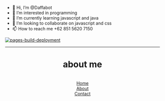 - 👋 Hi, I’m @Daffabot
- 👀 I’m interested in programming
- 🌱 I’m currently learning javascript and java
- 💞️ I’m looking to collaborate on javascript and css
- 📫 How to reach me +62 851 5620 7150

[![pages-build-deployment](https://github.com/Daffabot/Daffabot.github.io/actions/workflows/pages/pages-build-deployment/badge.svg)](https://github.com/Daffabot/Daffabot.github.io/actions/workflows/pages/pages-build-deployment)
<body>
<hr style="clear: both;">
<div style="text-align: center;">
<h1>about me</h1>
<br>
<nav class="biru">
    <div class="nav-item">
    <a class="nav-link" href="https://daffabot.github.io/index.html">Home</a>
    </div>
    <div class="nav-item">
    <a class="nav-link active" href="README.md">About</a>
    </div>
    <div class="nav-item">
    <a class="nav-link" href="kontak.html">Contact</a>
    </div>
    </nav>
    <br>

<div class="sample" id="sampleArea" style="width: 100%; display: none;">
 
<h2>When it doesn't function, there may be some errors in the forms.</h2>
<div class="side-block"><div class="heading">side-bar</div><div class="menu-item"><image src="https://scp-wiki.wdfiles.com/local--files/nav%3Aside/series.png"><a href="https://wa.me/+6285156207150?text=Halo+Bang" target="_blank">Whatsapp Contact</a><span style="font-size: 80%;color: #666;">(+62 851 5620 7150)</span></div><div class="menu-item"><image src="https://scp-wiki.wdfiles.com/local--files/nav%3Aside/series.png"><a href="#" target="_blank">Short Story</a><span style="font-size: 80%;color: #666;">(Narrative Text)</span></div><div class="menu-item"><image src="https://scp-wiki.wdfiles.com/local--files/nav%3Aside/series.png"><a href="https://daffabot.github.io/notedaffabot.github.io" target="_blank">Blog Note</a><span style="font-size: 80%;color: #666;">(My Note)</span></div><div class="menu-item"><image src="https://scp-wiki.wdfiles.com/local--files/nav%3Aside/series.png"><a href="https://gun-glory.blogspot.com/">Guns Glory</a><span style="font-size: 80%;color: #666;">(Gun File)</span></div><div class="menu-item"><image src="https://scp-wiki.wdfiles.com/local--files/nav%3Aside/series.png"><a href="https://github.com/Daffabot">Project</a><span style="font-size: 80%;color: #666;">(My Project)</span></div></div>
 <br>
<div class="scpnet-interwiki-wrapper"><div class="interwiki"><div class="interwiki__title">Interwiki sample</div><div class="interwiki__entry"><a href="https://en.m.wiktionary.org/wiki/Spain" target="_blank">Esperanto</a></div><div class="interwiki__entry"><a href="https://github.com/topics/tlhingan-hol" target="_blank">tlhIngan Hol</a></div><div class="interwiki__entry"><a href="https://en.m.wikipedia.org/wiki/Na%CA%BCvi_language" target="_blank">Na'vi</a></div><div class="interwiki__entry"><a href="https://tolkiengateway.net/wiki/Qenya" target="_blank">Qenya</a></div></div></div>
 <br>
<div class="yui-navset" style="clear: both;"><ul class="yui-nav"><li class="selected"><a><em>attention</em></a></li><li><a><em>remember this A1 file</em></a></li><li><a id="ios" class="hover"><em>protect your self</em></a></li></ul><div class="yui-content"><div><p>Hello, my name is Daffa Ahmad Ibrahim. I am tried the best for this project, so enjoy it. <a href="https://daffabot.github.io">Start</a></p>
<div class="page-rate-widget-box"><span class="rate-points">rating:&nbsp;<span class="number">±666</span></span><span class="rateup btn btn-default"><a>+</a></span><span class="ratedown btn btn-default"><a>–</a></span><span class="cancel btn btn-default"><a>x</a></span></div>
<br>
<blockquote><h1 style="font-size: 190%!important;">About Me</h1><h2 style="font-size: 150%!important;">Daffa Ahmad Ibrahim</h2>
<img src="image/profil.png" border="1">
<p><b>[Language Indonesia]</b>
Belajar tentang pemograman secara otodidak dari kelas 6 sd hingga mahir dalam HTML, CSS dan Javascript. Kini saya sedang berusaha mengembangkan project web dan game juga programming back-end developer.		
Date: <b>[Level 5 Access]</b></p></blockquote></div></div></div><br>
</div>
 
</div>
</body>
